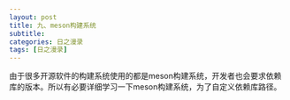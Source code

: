 ```yaml
---
layout: post
title: 九、meson构建系统
subtitle: 
categories: 日之漫录
tags: [日之漫录]
---
```


由于很多开源软件的构建系统使用的都是meson构建系统，开发者也会要求依赖库的版本。所以有必要详细学习一下meson构建系统，为了自定义依赖库路径。

## 
